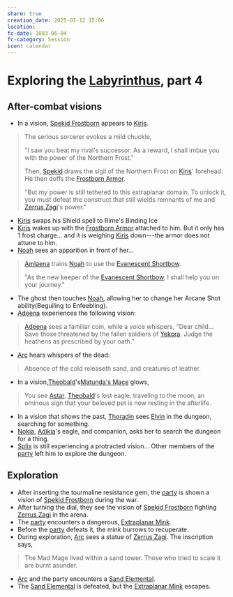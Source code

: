 ```yaml
---
share: true
creation_date: 2025-01-12 15:06
location: 
fc-date: 1083-06-04
fc-category: Session
icon: calendar
---
```

# Exploring the [Labyrinthus](../Locations/Areas/Labyrinthus.md), part 4
## After-combat visions
-  In a vision, [Spekid Frostborn](../Lore/Mythical%20Heroes/Spekid%20Frostborn.md) appears to [Kiris](../PCs/Kiris%20Acquermann.md). 
 > The serious sorcerer evokes a mild chuckle, 
 >
 > "I saw you beat my rival's successor. As a reward, I shall imbue you with the power of the Northern Frost."
 > 
 > Then, [Spekid](../Lore/Mythical%20Heroes/Spekid%20Frostborn.md) draws the sigil of the Northern Frost on [Kiris](../PCs/Kiris%20Acquermann.md)' forehead. He then doffs the [Frostborn Armor](../Items/Mythic%20Items/Frostborn%20Armor.md).
 > 
 > "But my power is still tethered to this extraplanar domain. To unlock it, you must defeat the construct that still wields remnants of me and [Zerrus Zagi](../Lore/Mythical%20Heroes/Zerrus%20Zagi.md)'s power."
- [Kiris](../PCs/Kiris%20Acquermann.md) swaps his Shield spell to Rime's Binding Ice
- [Kiris](../PCs/Kiris%20Acquermann.md) wakes up with the [Frostborn Armor](../Items/Mythic%20Items/Frostborn%20Armor.md) attached to him. But it only has 1 frost charge... and it is weighing [Kiris](../PCs/Kiris%20Acquermann.md) down---the armor does not attune to him.
- [Noah](../PCs/Noah%20Skie.md) sees an apparition in front of her... 
> [Amlaena](../Lore/Mythical%20Heroes/Amlaena%20Gustkil.md) trains [Noah](../PCs/Noah%20Skie.md) to use the [Evanescent Shortbow](../Items/Mythic%20Items/Evanescent%20Shortbow.md).
>
> "As the new keeper of the [Evanescent Shortbow](../Items/Mythic%20Items/Evanescent%20Shortbow.md), I shall help you on your journey."
- The ghost then touches [Noah](../PCs/Noah%20Skie.md), allowing her to change her Arcane Shot ability(Beguiling to Enfeebling).
- [Adeena](../PCs/Adeena%20Oberon.md) experiences the following vision:
>[Adeena](../PCs/Adeena%20Oberon.md) sees a familiar coin, while a voice whispers, "Dear child... Save those threatened by the fallen soldiers of [Yekora](../Deities/New%20Gods/Yekora.md). Judge the heathens as prescribed by your oath."
- [Arc](../PCs/Arc.md) hears whispers of the dead:
> Absence of the cold releaseth sand, and creatures of leather.
- In a vision,[Theobald](../PCs/Theobald%20Clayhollow.md)'s[Matunda's Mace](../Items/Mythic%20Items/Matunda's%20Mace.md) glows,
> You see [Astar](../PCs/Companions/Astar.md), [Theobald](../PCs/Theobald%20Clayhollow.md)'s lost eagle, traveling to the moon, an ominous sign that your beloved pet is now resting in the afterlife.
- In a vision that shows the past, [Thoradin](../PCs/Thoradin%20Goodman.md) sees [Elvin](../../Elvin%20Claymore.md) in the dungeon, searching for something.
- [Nokia](../PCs/Companions/Nokia.md), [Adikia](../PCs/Adikia%20Unalome.md)'s eagle, and companion, asks her to search the dungeon for a thing.
- [Splix](../PCs/Spraugh%20'Splix'%20Calix.md) is still experiencing a protracted vision... Other members of the [party](../Factions/Seven%20Up....md) left him to explore the dungeon.
## Exploration
- After inserting the tourmaline resistance gem, the [party](../Factions/Seven%20Up....md) is shown a vision of [Spekid Frostborn](../Lore/Mythical%20Heroes/Spekid%20Frostborn.md) during the war.
- After turning the dial, they see the vision of [Spekid Frostborn](../Lore/Mythical%20Heroes/Spekid%20Frostborn.md) fighting [Zerrus Zagi](../Lore/Mythical%20Heroes/Zerrus%20Zagi.md) in the arena.
- The [party](../Factions/Seven%20Up....md) encounters a dangerous, [Extraplanar Mink](../../Extraplanar%20Mink.md).
- Before the [party](../Factions/Seven%20Up....md) defeats it, the mink burrows to recuperate.
- During exploration, [Arc](../PCs/Arc.md) sees a statue of [Zerrus Zagi](../Lore/Mythical%20Heroes/Zerrus%20Zagi.md). The inscription says, 
> The Mad Mage lived within a sand tower. Those who tried to scale it are burnt asunder.
- [Arc](../PCs/Arc.md) and the party encounters a [Sand Elemental](../../Sand%20Elemental.md).
- The [Sand Elemental](../../Sand%20Elemental.md) is defeated, but the [Extraplanar Mink](../../Extraplanar%20Mink.md) escapes.